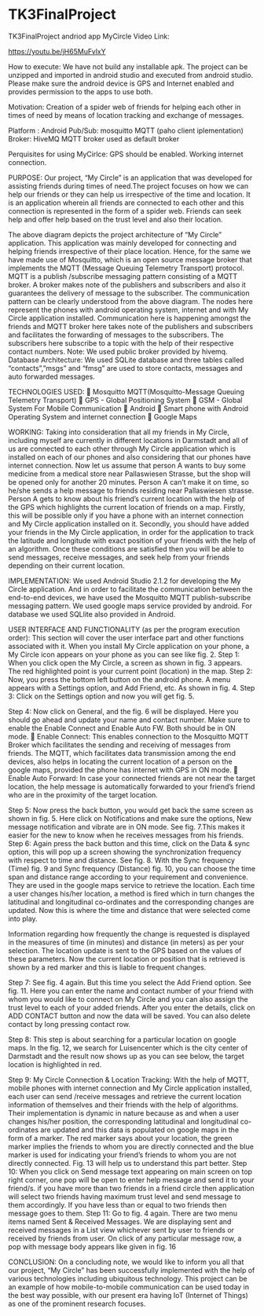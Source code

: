 # TK3FinalProject
TK3FinalProject andriod app MyCircle
Video Link:

https://youtu.be/jH65MuFvlxY

How to execute:
We have not build any installable apk. The project can be unzipped and imported in android studio and executed from android studio.
Please make sure the android device is GPS and Internet enabled and provides permission to the apps to use both.

Motivation:
Creation of a spider web of friends for helping each other in times of need by means of location tracking and exchange of messages.

Platform : Android
Pub/Sub: mosquitto MQTT (paho client iplementation)
Broker: HiveMQ MQTT broker used as default broker

Perquisites for using MyCirlce:
GPS should be enabled.
Working internet connection.

PURPOSE: Our project, “My Circle” is an application that was developed for assisting friends during times of need.The project focuses on how we can help our friends or they can help us irrespective of the time and location. It is an application wherein all friends are connected to each other and this connection is represented in the form of a spider web. Friends can seek help and offer help based on the trust level and also their location. 

The above diagram depicts the project architecture of “My Circle” application. This application was mainly developed for connecting and helping friends irrespective of their place location. Hence, for the same we have made use of Mosquitto, which is an open source message broker that implements the MQTT (Message Queuing Telemetry Transport) protocol. MQTT is a publish /subscribe messaging pattern consisting of a MQTT broker. A broker makes note of the publishers and subscribers and also it guarantees the delivery of message to the subscriber. The communication pattern can be clearly understood from the above diagram. The nodes here represent the phones with android operating system, internet and with My Circle application installed. Communication here is happening amongst the friends and MQTT broker here takes note of the publishers and subscribers and facilitates the forwarding of messages to the subscribers. The subscribers here subscribe to a topic with the help of their respective contact numbers. Note: We used public broker provided by hivemq. 
Database Architecture: We used SQLite database and three tables called “contacts”,”msgs” and “fmsg” are used to store contacts, messages and auto forwarded messages.   

TECHNOLOGIES USED:  Mosquitto MQTT(Mosquitto-Message Queuing Telemetry Transport)  GPS - Global Positioning System  GSM - Global System For Mobile Communication  Android  Smart phone with Android Operating System and internet connection  Google Maps  

WORKING: Taking into consideration that all my friends in My Circle, including myself are currently in different locations in Darmstadt and all of us are connected to each other through My Circle application which is installed on each of our phones and also considering that our phones have internet connection. Now let us assume that person A wants to buy some medicine from a medical store near Pallaswiesen Strasse, but the shop will be opened only for another 20 minutes. Person A can’t make it on time, so he/she sends a help message to friends residing near Pallaswiesen strasse. Person A 
gets to know about his friend’s current location with the help of the GPS which highlights the current location of friends on a map. Firstly, this will be possible only if you have a phone with an internet connection and My Circle application installed on it. Secondly, you should have added your friends in the My Circle application, in order for the application to track the latitude and longitude with exact position of your friends with the help of an algorithm. Once these conditions are satisfied then you will be able to send messages, receive messages, and seek help from your friends depending on their current location. 

IMPLEMENTATION: We used Android Studio 2.1.2 for developing the My Circle application. And in order to facilitate the communication between the end-to-end devices, we have used the Mosquitto MQTT publish-subscribe messaging pattern. We used google maps service provided by android. For database we used SQLlite also provided in Android.   

USER INTERFACE AND FUNCTIONALITY (as per the program execution order): This section will cover the user interface part and other functions associated with it. When you install My Circle application on your phone, a My Circle icon appears on your phone as you can see like fig. 2.  Step 1: When you click open the My Circle, a screen as shown in fig. 3 appears. The red highlighted point is your current point (location) in the map. Step 2: Now, you press the bottom left button on the android phone. A menu appears with a Settings option, and Add Friend, etc. As shown in fig. 4. Step 3: Click on the Settings option and now you will get fig. 5. 

Step 4: Now click on General, and the fig. 6 will be displayed. Here you should go ahead and update your name and contact number. Make sure to enable the Enable Connect and Enable Auto FW. Both should be in ON mode. 
 Enable Connect: This enables connection to the Mosquitto MQTT Broker which facilitates the sending and receiving of messages from friends. The MQTT, which facilitates data transmission among the end devices, also helps in locating the current location of a person on the google maps, provided the phone has internet with GPS in ON mode.   Enable Auto Forward: In case your connected friends are not near the target location, the help message is automatically forwarded to your friend’s friend who are in the proximity of the target location. 
  
Step 5: Now press the back button, you would get back the same screen as shown in fig. 5. Here click on Notifications and make sure the options, New message notification and vibrate are in ON mode. See fig. 7.This makes it easier for the new to know when he receives messages from his friends. Step 6: Again press the back button and this time, click on the Data & sync option, this will pop up a screen showing the synchronization frequency with respect to time and distance. See fig. 8. With the Sync frequency (Time) fig. 9 and Sync frequency (Distance) fig. 10, you can choose the time span and distance range according to your requirement and convenience. They are used in the google maps service to retrieve the location. Each time a user changes his/her location, a method is fired which in turn changes the latitudinal and longitudinal co-ordinates and the corresponding changes are updated. Now this is where the time and distance that were selected come into play. 

Information regarding how frequently the change is requested is displayed in the measures of time (in minutes) and distance (in meters) as per your selection. The location update is sent to the GPS based on the values of these parameters. Now the current location or position that is retrieved is shown by a red marker and this is liable to frequent changes. 

Step 7: See fig. 4 again. But this time you select the Add Friend option. See fig. 11. Here you can enter the name and contact number of your friend with whom you would like to connect on My Circle and you can also assign the trust level to each of your added friends. After you enter the details, click on ADD CONTACT button and now the data will be saved. You can also delete contact by long pressing contact row. 

Step 8: This step is about searching for a particular location on google maps. In the fig. 12, we search for Luisencenter which is the city center of Darmstadt and the result now shows up as you can see below, the target location is highlighted in red. 

Step 9: My Circle Connection & Location Tracking: With the help of MQTT, mobile phones with internet connection and My Circle application installed, each user can send /receive messages and retrieve the current location information of themselves and their friends with the help of algorithms. Their implementation is dynamic in nature because as and when a user changes his/her position, the corresponding latitudinal and longitudinal co-ordinates are updated and this data is populated on google maps in the form of a marker. The red marker says about your location, the green marker implies the friends to whom you are directly connected and the blue marker is used for indicating your friend’s friends to whom you are not directly connected. Fig. 13 will help us to understand this part better. 
Step 10: When you click on Send message text appearing on main screen on top right corner, one pop will be open to enter help message and send it to your friend/s. if you have more than two friends in a friend circle then application will select two friends having maximum trust level and send message to them accordingly. If you have less than or equal to two friends then message goes to them. Step 11: Go to fig. 4 again. There are two menu items named Sent & Received Messages. We are displaying sent and received messages in a List view whichever sent by user to friends or received by friends from user. On click of any particular message row, a pop with message body appears like given in fig. 16  

CONCLUSION: On a concluding note, we would like to inform you all that our project, “My Circle” has been successfully implemented with the help of various technologies including ubiquitous technology. This project can be an example of how mobile-to-mobile communication can be used today in the best way possible, with our present era having IoT (Internet of Things) as one of the prominent research focuses. 
